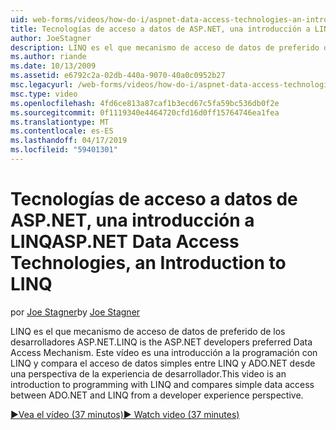 ```yaml
---
uid: web-forms/videos/how-do-i/aspnet-data-access-technologies-an-introduction-to-linq
title: Tecnologías de acceso a datos de ASP.NET, una introducción a LINQ | Microsoft Docs
author: JoeStagner
description: LINQ es el que mecanismo de acceso de datos de preferido de los desarrolladores ASP.NET. Este vídeo es una introducción a la programación con LINQ y compara datos simples acceso betwee...
ms.author: riande
ms.date: 10/13/2009
ms.assetid: e6792c2a-02db-440a-9070-40a0c0952b27
msc.legacyurl: /web-forms/videos/how-do-i/aspnet-data-access-technologies-an-introduction-to-linq
msc.type: video
ms.openlocfilehash: 4fd6ce813a87caf1b3ecd67c5fa59bc536db0f2e
ms.sourcegitcommit: 0f1119340e4464720cfd16d0ff15764746ea1fea
ms.translationtype: MT
ms.contentlocale: es-ES
ms.lasthandoff: 04/17/2019
ms.locfileid: "59401301"
---
```

# <a name="aspnet-data-access-technologies-an-introduction-to-linq"></a><span data-ttu-id="8383a-104">Tecnologías de acceso a datos de ASP.NET, una introducción a LINQ</span><span class="sxs-lookup"><span data-stu-id="8383a-104">ASP.NET Data Access Technologies, an Introduction to LINQ</span></span>

<span data-ttu-id="8383a-105">por [Joe Stagner](https://github.com/JoeStagner)</span><span class="sxs-lookup"><span data-stu-id="8383a-105">by [Joe Stagner](https://github.com/JoeStagner)</span></span>

<span data-ttu-id="8383a-106">LINQ es el que mecanismo de acceso de datos de preferido de los desarrolladores ASP.NET.</span><span class="sxs-lookup"><span data-stu-id="8383a-106">LINQ is the ASP.NET developers preferred Data Access Mechanism.</span></span> <span data-ttu-id="8383a-107">Este vídeo es una introducción a la programación con LINQ y compara el acceso de datos simples entre LINQ y ADO.NET desde una perspectiva de la experiencia de desarrollador.</span><span class="sxs-lookup"><span data-stu-id="8383a-107">This video is an introduction to programming with LINQ and compares simple data access between ADO.NET and LINQ from a developer experience perspective.</span></span>

[<span data-ttu-id="8383a-108">&#9654;Vea el vídeo (37 minutos)</span><span class="sxs-lookup"><span data-stu-id="8383a-108">&#9654; Watch video (37 minutes)</span></span>](https://channel9.msdn.com/Blogs/ASP-NET-Site-Videos/aspnet-data-access-technologies-an-introduction-to-linq)

